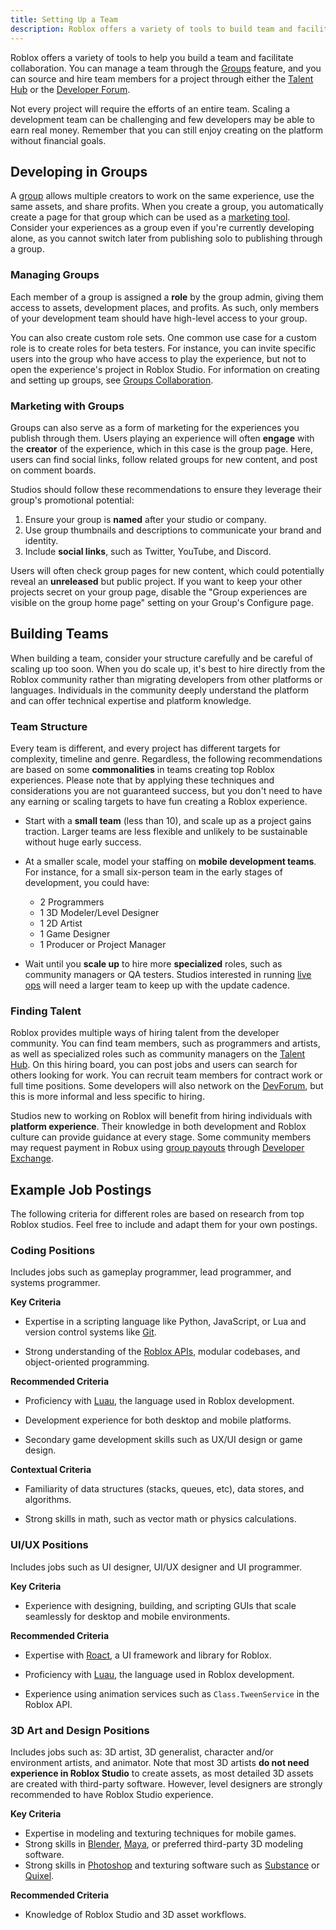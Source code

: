 ```yaml
---
title: Setting Up a Team
description: Roblox offers a variety of tools to build team and facilitate collaboration.
---
```


Roblox offers a variety of tools to help you build a team and facilitate collaboration. You can manage a team through the [Groups](#developing-in-groups) feature, and you can source and hire team members for a project through either the [Talent Hub](https://talent.roblox.com/) or the [Developer Forum](https://devforum.roblox.com).

<Alert severity='warning'>

Not every project will require the efforts of an entire team. Scaling a development team can be challenging and few developers may be able to earn real money. Remember that you can still enjoy creating on the platform without financial goals.

</Alert>

## Developing in Groups

A [group](../projects/groups.md) allows multiple creators to work on the same experience, use the same assets, and share profits. When you create a group, you automatically create a page for that group which can be used as a [marketing tool](#marketing-with-groups). Consider your experiences as a group even if you're currently developing alone, as you cannot switch later from publishing solo to publishing through a group.

### Managing Groups

Each member of a group is assigned a **role** by the group admin, giving them access to assets, development places, and profits. As such, only members of your development team should have high-level access to your group.

You can also create custom role sets. One common use case for a custom role is to create roles for beta testers. For instance, you can invite specific users into the group who have access to play the experience, but not to open the experience's project in Roblox Studio. For information on creating and setting up groups, see [Groups Collaboration](../projects/groups.md).

### Marketing with Groups

Groups can also serve as a form of marketing for the experiences you publish through them. Users playing an experience will often **engage** with the **creator** of the experience, which in this case is the group page. Here, users can find social links, follow related groups for new content, and post on comment boards.

Studios should follow these recommendations to ensure they leverage their group's promotional potential:

1. Ensure your group is **named** after your studio or company.
2. Use group thumbnails and descriptions to communicate your brand and identity.
3. Include **social links**, such as Twitter, YouTube, and Discord.

<Alert severity='warning'>

Users will often check group pages for new content, which could potentially reveal an **unreleased** but public project. If you want to keep your other projects secret on your group page, disable the "Group experiences are visible on the group home page" setting on your Group's Configure page.

</Alert>

## Building Teams

When building a team, consider your structure carefully and be careful of scaling up too soon. When you do scale up, it's best to hire directly from the Roblox community rather than migrating developers from other platforms or languages. Individuals in the community deeply understand the platform and can offer technical expertise and platform knowledge.

### Team Structure

Every team is different, and every project has different targets for complexity, timeline and genre. Regardless, the following recommendations are based on some **commonalities** in teams creating top Roblox experiences. Please note that by applying these techniques and considerations you are not guaranteed success, but you don't need to have any earning or scaling targets to have fun creating a Roblox experience.

- Start with a **small team** (less than 10), and scale up as a project gains traction. Larger teams are less flexible and unlikely to be sustainable without huge early success.

- At a smaller scale, model your staffing on **mobile development teams**. For instance, for a small six-person team in the early stages of development, you could have:

  - 2 Programmers
  - 1 3D Modeler/Level Designer
  - 1 2D Artist
  - 1 Game Designer
  - 1 Producer or Project Manager

- Wait until you **scale up** to hire more **specialized** roles, such as community managers or QA testers. Studios interested in running [live ops](../production/earning-on-roblox.md#live-ops) will need a larger team to keep up with the update cadence.

### Finding Talent

Roblox provides multiple ways of hiring talent from the developer community. You can find team members, such as programmers and artists, as well as specialized roles such as community managers on the [Talent Hub](https://talent.roblox.com/). On this hiring board, you can post jobs and users can search for others looking for work. You can recruit team members for contract work or full time positions. Some developers will also network on the [DevForum](https://devforum.roblox.com/), but this is more informal and less specific to hiring.

Studios new to working on Roblox will benefit from hiring individuals with **platform experience**. Their knowledge in both development and Roblox culture can provide guidance at every stage. Some community members may request payment in Robux using [group payouts](../projects/groups.md#managing-payouts) through [Developer Exchange](https://create.roblox.com/devex).

## Example Job Postings

The following criteria for different roles are based on research from top Roblox studios. Feel free to include and adapt them for your own postings.

### Coding Positions

Includes jobs such as gameplay programmer, lead programmer, and systems programmer.

**Key Criteria**

- Expertise in a scripting language like Python, JavaScript, or Lua and version control systems like [Git](https://git-scm.com/).

- Strong understanding of the [Roblox APIs](/reference/engine), modular codebases, and object-oriented programming.

**Recommended Criteria**

- Proficiency with [Luau](https://luau-lang.org/), the language used in Roblox development.

- Development experience for both desktop and mobile platforms.

- Secondary game development skills such as UX/UI design or game design.

**Contextual Criteria**

- Familiarity of data structures (stacks, queues, etc), data stores, and algorithms.

- Strong skills in math, such as vector math or physics calculations.

### UI/UX Positions

Includes jobs such as UI designer, UI/UX designer and UI programmer.

**Key Criteria**

- Experience with designing, building, and scripting GUIs that scale seamlessly for desktop and mobile environments.

**Recommended Criteria**

- Expertise with [Roact](https://roblox.github.io/roact/), a UI framework and library for Roblox.

- Proficiency with [Luau](https://luau-lang.org/), the language used in Roblox development.

- Experience using animation services such as `Class.TweenService` in the Roblox API.

### 3D Art and Design Positions

Includes jobs such as: 3D artist, 3D generalist, character and/or environment artists, and animator. Note that most 3D artists **do not need experience in Roblox Studio** to create assets, as most detailed 3D assets are created with third-party software. However, level designers are strongly recommended to have Roblox Studio experience.

**Key Criteria**

- Expertise in modeling and texturing techniques for mobile games.
- Strong skills in [Blender](https://www.blender.org/), [Maya](https://www.autodesk.com/products/maya/overview), or preferred third-party 3D modeling software.
- Strong skills in [Photoshop](https://helpx.adobe.com/uk/photoshop/using/whats-new.html) and texturing software such as [Substance](https://www.substance3d.com/) or [Quixel](https://quixel.com/).

**Recommended Criteria**

- Knowledge of Roblox Studio and 3D asset workflows.
